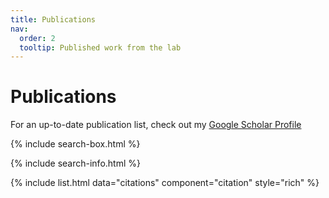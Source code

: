 ```yaml
---
title: Publications
nav:
  order: 2
  tooltip: Published work from the lab
---
```


# Publications

For an up-to-date publication list, check out my [Google Scholar Profile](https://scholar.google.com/citations?user=S_ujhOYAAAAJ&hl=en)

{% include search-box.html %}

{% include search-info.html %}

{% include list.html data="citations" component="citation" style="rich" %}
